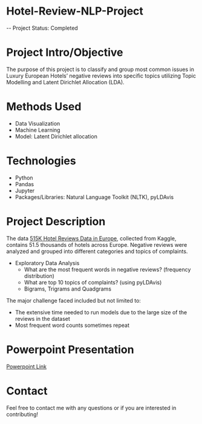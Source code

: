 # Hotel-Review-NLP-Project

-- Project Status: Completed

# Project Intro/Objective
The purpose of this project is to classify and group most common issues in Luxury European Hotels’ negative reviews into specific topics utilizing Topic Modelling and Latent Dirichlet Allocation (LDA).

# Methods Used
* Data Visualization 
* Machine Learning
* Model: Latent Dirichlet allocation

# Technologies
* Python
* Pandas
* Jupyter
* Packages/Libraries: Natural Language Toolkit (NLTK), pyLDAvis

# Project Description
The data [515K Hotel Reviews Data in Europe](https://www.kaggle.com/jiashenliu/515k-hotel-reviews-data-in-europe), collected from Kaggle, contains 51.5 thousands of hotels across Europe. Negative reviews were analyzed and grouped into different categories and topics of complaints.

* Exploratory Data Analysis
  * What are the most frequent words in negative reviews? (frequency distribution)
  * What are top 10 topics of complaints? (using pyLDAvis)
  * Bigrams, Trigrams and Quadgrams

The major challenge faced included but not limited to:
* The extensive time needed to run models due to the large size of the reviews in the dataset
* Most frequent word counts sometimes repeat

# Powerpoint Presentation
[Powerpoint Link](https://docs.google.com/presentation/d/1UHbRugaFdN_b0SVsB8iLqkPvmdhLbrH1KKwEeVafnXg/edit?usp=sharing)

# Contact
Feel free to contact me with any questions or if you are interested in contributing!
